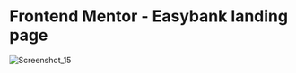 **<h1>Frontend Mentor - Easybank landing page</h1>**
![Screenshot_15](https://user-images.githubusercontent.com/89866871/187267860-851ce212-90f4-4000-8d99-d970afe2ba28.jpg)
